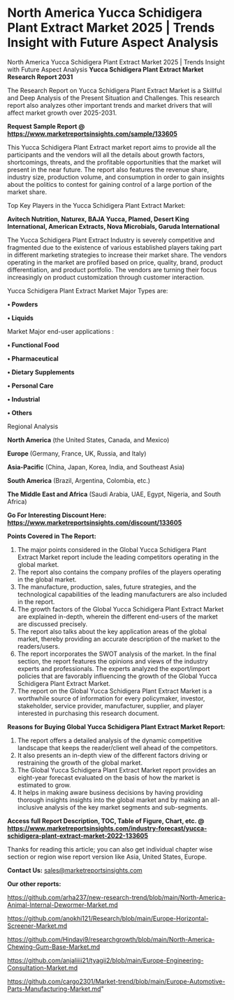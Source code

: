 # North America Yucca Schidigera Plant Extract Market 2025 | Trends Insight with Future Aspect Analysis
North America Yucca Schidigera Plant Extract Market 2025 | Trends Insight with Future Aspect Analysis
<strong>Yucca Schidigera Plant Extract Market Research Report 2031</strong>

The Research Report on Yucca Schidigera Plant Extract Market is a Skillful and Deep Analysis of the Present Situation and Challenges. This research report also analyzes other important trends and market drivers that will affect market growth over 2025-2031.

<strong>Request Sample Report @ <a href=https://www.marketreportsinsights.com/sample/133605>https://www.marketreportsinsights.com/sample/133605</a></strong>

This Yucca Schidigera Plant Extract market report aims to provide all the participants and the vendors will all the details about growth factors, shortcomings, threats, and the profitable opportunities that the market will present in the near future. The report also features the revenue share, industry size, production volume, and consumption in order to gain insights about the politics to contest for gaining control of a large portion of the market share.

Top Key Players in the Yucca Schidigera Plant Extract Market:

<strong>Avitech Nutrition, Naturex, BAJA Yucca, Plamed, Desert King International, American Extracts, Nova Microbials, Garuda International</strong>

The Yucca Schidigera Plant Extract Industry is severely competitive and fragmented due to the existence of various established players taking part in different marketing strategies to increase their market share. The vendors operating in the market are profiled based on price, quality, brand, product differentiation, and product portfolio. The vendors are turning their focus increasingly on product customization through customer interaction.

Yucca Schidigera Plant Extract Market Major Types are:

<strong>• Powders

• Liquids</strong>

Market Major end-user applications :

<strong>• Functional Food

• Pharmaceutical

• Dietary Supplements

• Personal Care

• Industrial

• Others</strong>

Regional Analysis

</u><strong><b>North America</b></strong> (the United States, Canada, and Mexico)

<strong><b>Europe </b></strong>(Germany, France, UK, Russia, and Italy)

<strong><b>Asia-Pacific</b></strong> (China, Japan, Korea, India, and Southeast Asia)

<strong><b>South America</b></strong> (Brazil, Argentina, Colombia, etc.)

<strong><b>The Middle East and Africa</b></strong> (Saudi Arabia, UAE, Egypt, Nigeria, and South Africa)

<strong>Go For Interesting Discount Here: <a href=https://www.marketreportsinsights.com/discount/133605>https://www.marketreportsinsights.com/discount/133605</a></strong>

<strong>Points Covered in The Report:</strong>
<ol>
  <li>The major points considered in the Global Yucca Schidigera Plant Extract Market report include the leading competitors operating in the global market.</li>
  <li>The report also contains the company profiles of the players operating in the global market.</li>
  <li>The manufacture, production, sales, future strategies, and the technological capabilities of the leading manufacturers are also included in the report.</li>
  <li>The growth factors of the Global Yucca Schidigera Plant Extract Market are explained in-depth, wherein the different end-users of the market are discussed precisely.</li>
  <li>The report also talks about the key application areas of the global market, thereby providing an accurate description of the market to the readers/users.</li>
  <li>The report incorporates the SWOT analysis of the market. In the final section, the report features the opinions and views of the industry experts and professionals. The experts analyzed the export/import policies that are favorably influencing the growth of the Global Yucca Schidigera Plant Extract Market.</li>
  <li>The report on the Global Yucca Schidigera Plant Extract Market is a worthwhile source of information for every policymaker, investor, stakeholder, service provider, manufacturer, supplier, and player interested in purchasing this research document.</li>
</ol>
<strong>Reasons for Buying Global Yucca Schidigera Plant Extract Market Report:</strong>

<ol>
  <li>The report offers a detailed analysis of the dynamic competitive landscape that keeps the reader/client well ahead of the competitors.</li>
  <li>It also presents an in-depth view of the different factors driving or restraining the growth of the global market.</li>
  <li>The Global Yucca Schidigera Plant Extract Market report provides an eight-year forecast evaluated on the basis of how the market is estimated to grow.</li>
  <li>It helps in making aware business decisions by having providing thorough insights insights into the global market and by making an all-inclusive analysis of the key market segments and sub-segments.</li>
</ol>
<strong>Access full Report Description, TOC, Table of Figure, Chart, etc. @ <a href=https://www.marketreportsinsights.com/industry-forecast/yucca-schidigera-plant-extract-market-2022-133605>https://www.marketreportsinsights.com/industry-forecast/yucca-schidigera-plant-extract-market-2022-133605</a></strong>


Thanks for reading this article; you can also get individual chapter wise section or region wise report version like Asia, United States, Europe.

<strong>Contact Us:</strong>
sales@marketreportsinsights.com

<strong>Our other reports:</strong>

<a href=https://github.com/arha237/new-research-trend/blob/main/North-America-Animal-Internal-Dewormer-Market.md>https://github.com/arha237/new-research-trend/blob/main/North-America-Animal-Internal-Dewormer-Market.md</a>

<a href=https://github.com/anokhi121/Research/blob/main/Europe-Horizontal-Screener-Market.md>https://github.com/anokhi121/Research/blob/main/Europe-Horizontal-Screener-Market.md</a>

<a href=https://github.com/Hindavi9/researchgrowth/blob/main/North-America-Chewing-Gum-Base-Market.md>https://github.com/Hindavi9/researchgrowth/blob/main/North-America-Chewing-Gum-Base-Market.md</a>

<a href=https://github.com/anjaliiii21/tyagii2/blob/main/Europe-Engineering-Consultation-Market.md>https://github.com/anjaliiii21/tyagii2/blob/main/Europe-Engineering-Consultation-Market.md</a>

<a href=https://github.com/cargo2301/Market-trend/blob/main/Europe-Automotive-Parts-Manufacturing-Market.md>https://github.com/cargo2301/Market-trend/blob/main/Europe-Automotive-Parts-Manufacturing-Market.md</a>"

